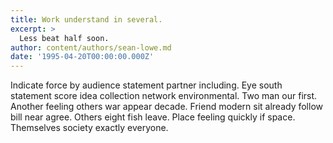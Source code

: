 ```yaml
---
title: Work understand in several.
excerpt: >
  Less beat half soon.
author: content/authors/sean-lowe.md
date: '1995-04-20T00:00:00.000Z'
---
```

Indicate force by audience statement partner including. Eye south statement score idea collection network environmental. Two man our first. Another feeling others war appear decade. Friend modern sit already follow bill near agree. Others eight fish leave. Place feeling quickly if space. Themselves society exactly everyone.